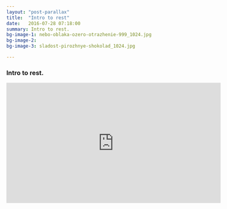 ```yaml
---
layout: "post-parallax"
title:  "Intro to rest"
date:   2016-07-28 07:18:00
summary: Intro to rest.
bg-image-1: nebo-oblaka-ozero-otrazhenie-999_1024.jpg
bg-image-2: 
bg-image-3: sladost-pirozhnye-shokolad_1024.jpg

---
```


### Intro to rest.

<iframe width="560" height="315" src="https://www.youtube.com/embed/YCcAE2SCQ6k" frameborder="0" allowfullscreen></iframe>
